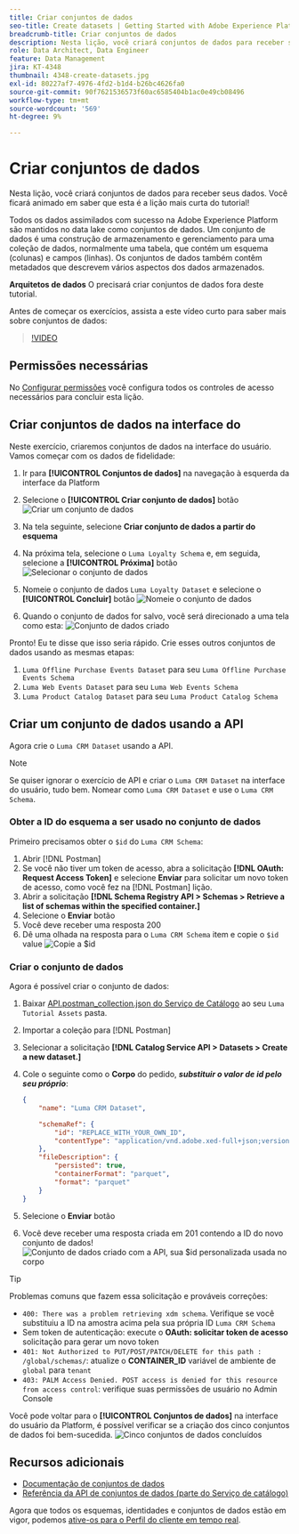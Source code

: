 ```yaml
---
title: Criar conjuntos de dados
seo-title: Create datasets | Getting Started with Adobe Experience Platform for Data Architects and Data Engineers
breadcrumb-title: Criar conjuntos de dados
description: Nesta lição, você criará conjuntos de dados para receber seus dados.
role: Data Architect, Data Engineer
feature: Data Management
jira: KT-4348
thumbnail: 4348-create-datasets.jpg
exl-id: 80227af7-4976-4fd2-b1d4-b26bc4626fa0
source-git-commit: 90f7621536573f60ac6585404b1ac0e49cb08496
workflow-type: tm+mt
source-wordcount: '569'
ht-degree: 9%

---
```


# Criar conjuntos de dados

<!--15min-->

Nesta lição, você criará conjuntos de dados para receber seus dados. Você ficará animado em saber que esta é a lição mais curta do tutorial!

Todos os dados assimilados com sucesso na Adobe Experience Platform são mantidos no data lake como conjuntos de dados. Um conjunto de dados é uma construção de armazenamento e gerenciamento para uma coleção de dados, normalmente uma tabela, que contém um esquema (colunas) e campos (linhas). Os conjuntos de dados também contêm metadados que descrevem vários aspectos dos dados armazenados.

**Arquitetos de dados** O precisará criar conjuntos de dados fora deste tutorial.

Antes de começar os exercícios, assista a este vídeo curto para saber mais sobre conjuntos de dados:
>[!VIDEO](https://video.tv.adobe.com/v/27269?quality=12&learn=on)

## Permissões necessárias

No [Configurar permissões](configure-permissions.md) você configura todos os controles de acesso necessários para concluir esta lição.

<!--
* Permission items **[!UICONTROL Data Management]** > **[!UICONTROL View Datasets]** and **[!UICONTROL Manage Datasets]**
* Permission item **[!UICONTROL Sandboxes]** > `Luma Tutorial`
* User-role access to the `Luma Tutorial Platform` product profile
* Developer-role access to the `Luma Tutorial Platform` product profile (for API)
-->

## Criar conjuntos de dados na interface do

Neste exercício, criaremos conjuntos de dados na interface do usuário. Vamos começar com os dados de fidelidade:

1. Ir para **[!UICONTROL Conjuntos de dados]** na navegação à esquerda da interface da Platform
1. Selecione o **[!UICONTROL Criar conjunto de dados]** botão
   ![Criar um conjunto de dados](assets/datasets-createDataset.png)

1. Na tela seguinte, selecione **Criar conjunto de dados a partir do esquema**
1. Na próxima tela, selecione o `Luma Loyalty Schema` e, em seguida, selecione a **[!UICONTROL Próxima]** botão
   ![Selecionar o conjunto de dados](assets/datasets-selectSchema.png)

1. Nomeie o conjunto de dados `Luma Loyalty Dataset` e selecione o **[!UICONTROL Concluir]** botão
   ![Nomeie o conjunto de dados](assets/datasets-nameDataset.png)
1. Quando o conjunto de dados for salvo, você será direcionado a uma tela como esta:
   ![Conjunto de dados criado](assets/datasets-created.png)

Pronto! Eu te disse que isso seria rápido. Crie esses outros conjuntos de dados usando as mesmas etapas:

1. `Luma Offline Purchase Events Dataset` para seu `Luma Offline Purchase Events Schema`
1. `Luma Web Events Dataset` para seu `Luma Web Events Schema`
1. `Luma Product Catalog Dataset` para seu `Luma Product Catalog Schema`


## Criar um conjunto de dados usando a API

Agora crie o `Luma CRM Dataset` usando a API.

>[!NOTE]
>
>Se quiser ignorar o exercício de API e criar o `Luma CRM Dataset` na interface do usuário, tudo bem. Nomear como `Luma CRM Dataset` e use o `Luma CRM Schema`.

### Obter a ID do esquema a ser usado no conjunto de dados

Primeiro precisamos obter o `$id` do `Luma CRM Schema`:

1. Abrir [!DNL Postman]
1. Se você não tiver um token de acesso, abra a solicitação **[!DNL OAuth: Request Access Token]** e selecione **Enviar** para solicitar um novo token de acesso, como você fez na [!DNL Postman] lição.
1. Abrir a solicitação **[!DNL Schema Registry API > Schemas > Retrieve a list of schemas within the specified container.]**
1. Selecione o **Enviar** botão
1. Você deve receber uma resposta 200
1. Dê uma olhada na resposta para o `Luma CRM Schema` item e copie o `$id` value
   ![Copie a $id](assets/dataset-crm-getSchemaId.png)

### Criar o conjunto de dados

Agora é possível criar o conjunto de dados:

1. Baixar [API.postman_collection.json do Serviço de Catálogo](https://raw.githubusercontent.com/adobe/experience-platform-postman-samples/master/apis/experience-platform/Catalog%20Service%20API.postman_collection.json) ao seu `Luma Tutorial Assets` pasta.
1. Importar a coleção para [!DNL Postman]
1. Selecionar a solicitação **[!DNL Catalog Service API > Datasets > Create a new dataset.]**
1. Cole o seguinte como o **Corpo** do pedido, ***substituir o valor de id pelo seu próprio***:

   ```json
   {
       "name": "Luma CRM Dataset",
   
       "schemaRef": {
           "id": "REPLACE_WITH_YOUR_OWN_ID",
           "contentType": "application/vnd.adobe.xed-full+json;version=1"
       },
       "fileDescription": {
           "persisted": true,
           "containerFormat": "parquet",
           "format": "parquet"
       }
   }
   ```

1. Selecione o **Enviar** botão
1. Você deve receber uma resposta criada em 201 contendo a ID do novo conjunto de dados!
   ![Conjunto de dados criado com a API, sua $id personalizada usada no corpo](assets/datasets-crm-created.png)

>[!TIP]
>
> Problemas comuns que fazem essa solicitação e prováveis correções:
>
> * `400: There was a problem retrieving xdm schema`. Verifique se você substituiu a ID na amostra acima pela sua própria ID `Luma CRM Schema`
> * Sem token de autenticação: execute o **OAuth: solicitar token de acesso** solicitação para gerar um novo token
> * `401: Not Authorized to PUT/POST/PATCH/DELETE for this path : /global/schemas/`: atualize o **CONTAINER_ID** variável de ambiente de `global` para `tenant`
> * `403: PALM Access Denied. POST access is denied for this resource from access control`: verifique suas permissões de usuário no Admin Console


Você pode voltar para o **[!UICONTROL Conjuntos de dados]** na interface do usuário da Platform, é possível verificar se a criação dos cinco conjuntos de dados foi bem-sucedida.
![Cinco conjuntos de dados concluídos](assets/datasets-allComplete.png)


## Recursos adicionais

* [Documentação de conjuntos de dados](https://experienceleague.adobe.com/docs/experience-platform/catalog/datasets/overview.html?lang=pt-BR)
* [Referência da API de conjuntos de dados (parte do Serviço de catálogo)](https://www.adobe.io/experience-platform-apis/references/catalog/#tag/Datasets)

Agora que todos os esquemas, identidades e conjuntos de dados estão em vigor, podemos [ative-os para o Perfil do cliente em tempo real](enable-profiles.md).
